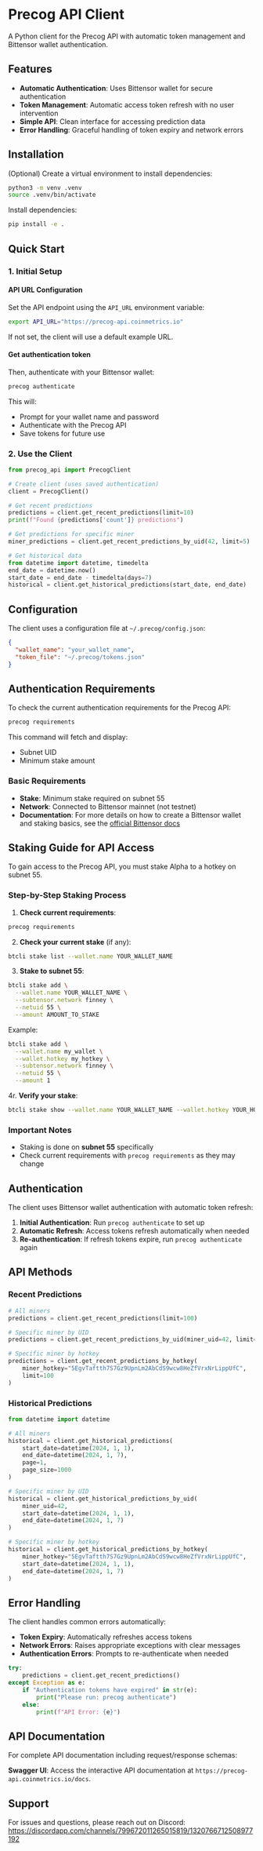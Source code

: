 # Precog API Client

A Python client for the Precog API with automatic token management and Bittensor wallet authentication.

## Features

- **Automatic Authentication**: Uses Bittensor wallet for secure authentication
- **Token Management**: Automatic access token refresh with no user intervention
- **Simple API**: Clean interface for accessing prediction data
- **Error Handling**: Graceful handling of token expiry and network errors

## Installation
(Optional) Create a virtual environment to install dependencies:
```bash
python3 -m venv .venv
source .venv/bin/activate
```

Install dependencies:
```bash
pip install -e .
```

## Quick Start

### 1. Initial Setup


#### API URL Configuration

Set the API endpoint using the `API_URL` environment variable:

```bash
export API_URL="https://precog-api.coinmetrics.io"
```

If not set, the client will use a default example URL.

#### Get authentication token
Then, authenticate with your Bittensor wallet:

```bash
precog authenticate
```

This will:
- Prompt for your wallet name and password
- Authenticate with the Precog API
- Save tokens for future use

### 2. Use the Client

```python
from precog_api import PrecogClient

# Create client (uses saved authentication)
client = PrecogClient()

# Get recent predictions
predictions = client.get_recent_predictions(limit=10)
print(f"Found {predictions['count']} predictions")

# Get predictions for specific miner
miner_predictions = client.get_recent_predictions_by_uid(42, limit=5)

# Get historical data
from datetime import datetime, timedelta
end_date = datetime.now()
start_date = end_date - timedelta(days=7)
historical = client.get_historical_predictions(start_date, end_date)
```

## Configuration

The client uses a configuration file at `~/.precog/config.json`:

```json
{
  "wallet_name": "your_wallet_name",
  "token_file": "~/.precog/tokens.json"
}
```

## Authentication Requirements

To check the current authentication requirements for the Precog API:

```bash
precog requirements
```

This command will fetch and display:
- Subnet UID
- Minimum stake amount

### Basic Requirements

- **Stake**: Minimum stake required on subnet 55
- **Network**: Connected to Bittensor mainnet (not testnet)
- **Documentation**: For more details on how to create a Bittensor wallet and staking basics, see the [official Bittensor docs](https://docs.bittensor.com/)

## Staking Guide for API Access

To gain access to the Precog API, you must stake Alpha to a hotkey on subnet 55.

### Step-by-Step Staking Process

1. **Check current requirements**:
```bash
precog requirements
```

2. **Check your current stake** (if any):
```bash
btcli stake list --wallet.name YOUR_WALLET_NAME
```

3. **Stake to subnet 55**:
```bash
btcli stake add \
  --wallet.name YOUR_WALLET_NAME \
  --subtensor.network finney \
  --netuid 55 \
  --amount AMOUNT_TO_STAKE
```

Example:
```bash
btcli stake add \
  --wallet.name my_wallet \
  --wallet.hotkey my_hotkey \
  --subtensor.network finney \
  --netuid 55 \
  --amount 1
```

4r. **Verify your stake**:
```bash
btcli stake show --wallet.name YOUR_WALLET_NAME --wallet.hotkey YOUR_HOTKEY_NAME --netuid 55
```

### Important Notes

- Staking is done on **subnet 55** specifically
- Check current requirements with `precog requirements` as they may change

## Authentication

The client uses Bittensor wallet authentication with automatic token refresh:

1. **Initial Authentication**: Run `precog authenticate` to set up
2. **Automatic Refresh**: Access tokens refresh automatically when needed
3. **Re-authentication**: If refresh tokens expire, run `precog authenticate` again

## API Methods

### Recent Predictions

```python
# All miners
predictions = client.get_recent_predictions(limit=100)

# Specific miner by UID
predictions = client.get_recent_predictions_by_uid(miner_uid=42, limit=100)

# Specific miner by hotkey
predictions = client.get_recent_predictions_by_hotkey(
    miner_hotkey="5EgvTaftth7S7Gz9UpnLm2AbCdS9wcw8HeZfVrxNrLippUfC",
    limit=100
)
```

### Historical Predictions

```python
from datetime import datetime

# All miners
historical = client.get_historical_predictions(
    start_date=datetime(2024, 1, 1),
    end_date=datetime(2024, 1, 7),
    page=1,
    page_size=1000
)

# Specific miner by UID
historical = client.get_historical_predictions_by_uid(
    miner_uid=42,
    start_date=datetime(2024, 1, 1),
    end_date=datetime(2024, 1, 7)
)

# Specific miner by hotkey
historical = client.get_historical_predictions_by_hotkey(
    miner_hotkey="5EgvTaftth7S7Gz9UpnLm2AbCdS9wcw8HeZfVrxNrLippUfC",
    start_date=datetime(2024, 1, 1),
    end_date=datetime(2024, 1, 7)
)
```

## Error Handling

The client handles common errors automatically:

- **Token Expiry**: Automatically refreshes access tokens
- **Network Errors**: Raises appropriate exceptions with clear messages
- **Authentication Errors**: Prompts to re-authenticate when needed

```python
try:
    predictions = client.get_recent_predictions()
except Exception as e:
    if "Authentication tokens have expired" in str(e):
        print("Please run: precog authenticate")
    else:
        print(f"API Error: {e}")
```

## API Documentation

For complete API documentation including request/response schemas:

**Swagger UI**: Access the interactive API documentation at `https://precog-api.coinmetrics.io/docs`.

## Support

For issues and questions, please reach out on Discord:
https://discordapp.com/channels/799672011265015819/1320766712508977192
